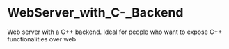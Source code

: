 # WebServer_with_C-_Backend
Web server with a C++ backend. 
Ideal for people who want to expose C++ functionalities over web


